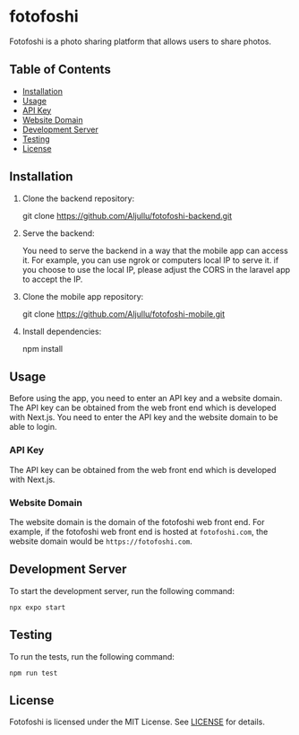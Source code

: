 # fotofoshi

Fotofoshi is a photo sharing platform that allows users to share photos.

## Table of Contents

- [Installation](#installation)
- [Usage](#usage)
- [API Key](#api-key)
- [Website Domain](#website-domain)
- [Development Server](#development-server)
- [Testing](#testing)
- [License](#license)

## Installation

1. Clone the backend repository:

   git clone https://github.com/Aljullu/fotofoshi-backend.git

2. Serve the backend:

   You need to serve the backend in a way that the mobile app can access it. For example, you can use ngrok or computers local IP to serve it. if you choose to use the local IP, please adjust the CORS in the laravel app to accept the IP.

3. Clone the mobile app repository:

   git clone https://github.com/Aljullu/fotofoshi-mobile.git

4. Install dependencies:

   npm install

## Usage

Before using the app, you need to enter an API key and a website domain. The API key can be obtained from the web front end which is developed with Next.js. You need to enter the API key and the website domain to be able to login.

### API Key

The API key can be obtained from the web front end which is developed with Next.js.

### Website Domain

The website domain is the domain of the fotofoshi web front end. For example, if the fotofoshi web front end is hosted at `fotofoshi.com`, the website domain would be `https://fotofoshi.com`.

## Development Server

To start the development server, run the following command:

    npx expo start

## Testing

To run the tests, run the following command:

    npm run test

## License

Fotofoshi is licensed under the MIT License. See [LICENSE](LICENSE) for details.

